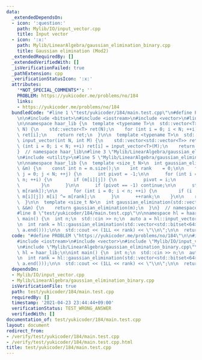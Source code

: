 ```yaml
---
data:
  _extendedDependsOn:
  - icon: ':question:'
    path: Mylib/IO/input_vector.cpp
    title: Input vector
  - icon: ':x:'
    path: Mylib/LinearAlgebra/gaussian_elimination_binary.cpp
    title: Gaussian elimination (Mod2)
  _extendedRequiredBy: []
  _extendedVerifiedWith: []
  _isVerificationFailed: true
  _pathExtension: cpp
  _verificationStatusIcon: ':x:'
  attributes:
    '*NOT_SPECIAL_COMMENTS*': ''
    PROBLEM: https://yukicoder.me/problems/no/184
    links:
    - https://yukicoder.me/problems/no/184
  bundledCode: "#line 1 \"test/yukicoder/184/main.test.cpp\"\n#define PROBLEM \"https://yukicoder.me/problems/no/184\"\
    \n\n#include <bitset>\n#include <iostream>\n#include <vector>\n#line 4 \"Mylib/IO/input_vector.cpp\"\
    \n\nnamespace haar_lib {\n  template <typename T>\n  std::vector<T> input_vector(int\
    \ N) {\n    std::vector<T> ret(N);\n    for (int i = 0; i < N; ++i) std::cin >>\
    \ ret[i];\n    return ret;\n  }\n\n  template <typename T>\n  std::vector<std::vector<T>>\
    \ input_vector(int N, int M) {\n    std::vector<std::vector<T>> ret(N);\n    for\
    \ (int i = 0; i < N; ++i) ret[i] = input_vector<T>(M);\n    return ret;\n  }\n\
    }  // namespace haar_lib\n#line 3 \"Mylib/LinearAlgebra/gaussian_elimination_binary.cpp\"\
    \n#include <utility>\n#line 5 \"Mylib/LinearAlgebra/gaussian_elimination_binary.cpp\"\
    \n\nnamespace haar_lib {\n  template <size_t N>\n  int gaussian_elimination(std::vector<std::bitset<N>>\
    \ &m) {\n    const int n = m.size();\n    int rank    = 0;\n\n    for (size_t\
    \ j = 0; j < N; ++j) {\n      int pivot = -1;\n\n      for (int i = rank; i <\
    \ n; ++i) {\n        if (m[i][j]) {\n          pivot = i;\n          break;\n\
    \        }\n      }\n\n      if (pivot == -1) continue;\n\n      std::swap(m[pivot],\
    \ m[rank]);\n\n      for (int i = 0; i < n; ++i) {\n        if (i != rank and\
    \ m[i][j]) m[i] ^= m[rank];\n      }\n      ++rank;\n    }\n\n    return rank;\n\
    \  }\n\n  template <size_t N>\n  int gaussian_elimination(std::vector<std::bitset<N>>\
    \ &&m) {\n    return gaussian_elimination(m);\n  }\n}  // namespace haar_lib\n\
    #line 8 \"test/yukicoder/184/main.test.cpp\"\n\nnamespace hl = haar_lib;\n\nint\
    \ main() {\n  int n;\n  std::cin >> n;\n  auto a = hl::input_vector<int64_t>(n);\n\
    \n  int rank = hl::gaussian_elimination(std::vector<std::bitset<64>>(a.begin(),\
    \ a.end()));\n\n  std::cout << (1LL << rank) << \"\\n\";\n\n  return 0;\n}\n"
  code: "#define PROBLEM \"https://yukicoder.me/problems/no/184\"\n\n#include <bitset>\n\
    #include <iostream>\n#include <vector>\n#include \"Mylib/IO/input_vector.cpp\"\
    \n#include \"Mylib/LinearAlgebra/gaussian_elimination_binary.cpp\"\n\nnamespace\
    \ hl = haar_lib;\n\nint main() {\n  int n;\n  std::cin >> n;\n  auto a = hl::input_vector<int64_t>(n);\n\
    \n  int rank = hl::gaussian_elimination(std::vector<std::bitset<64>>(a.begin(),\
    \ a.end()));\n\n  std::cout << (1LL << rank) << \"\\n\";\n\n  return 0;\n}\n"
  dependsOn:
  - Mylib/IO/input_vector.cpp
  - Mylib/LinearAlgebra/gaussian_elimination_binary.cpp
  isVerificationFile: true
  path: test/yukicoder/184/main.test.cpp
  requiredBy: []
  timestamp: '2021-04-23 23:44:44+09:00'
  verificationStatus: TEST_WRONG_ANSWER
  verifiedWith: []
documentation_of: test/yukicoder/184/main.test.cpp
layout: document
redirect_from:
- /verify/test/yukicoder/184/main.test.cpp
- /verify/test/yukicoder/184/main.test.cpp.html
title: test/yukicoder/184/main.test.cpp
---
```

